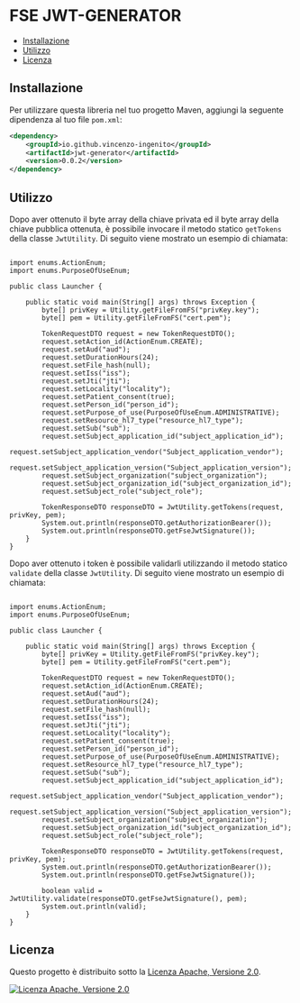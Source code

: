 # FSE JWT-GENERATOR

- [Installazione](#installazione)
- [Utilizzo](#utilizzo)
- [Licenza](#licenza)

## Installazione

Per utilizzare questa libreria nel tuo progetto Maven, aggiungi la seguente dipendenza al tuo file `pom.xml`:

```xml
<dependency>
    <groupId>io.github.vincenzo-ingenito</groupId>
    <artifactId>jwt-generator</artifactId>
    <version>0.0.2</version>
</dependency>
```

## Utilizzo
Dopo aver ottenuto il byte array della chiave privata ed il byte array della chiave pubblica ottenuta, è possibile invocare il metodo statico ```getTokens``` della classe ```JwtUtility```.
Di seguito viene mostrato un esempio di chiamata:

```

import enums.ActionEnum;
import enums.PurposeOfUseEnum;

public class Launcher {

	public static void main(String[] args) throws Exception {
		byte[] privKey = Utility.getFileFromFS("privKey.key");
		byte[] pem = Utility.getFileFromFS("cert.pem");
		
		TokenRequestDTO request = new TokenRequestDTO();
		request.setAction_id(ActionEnum.CREATE);
		request.setAud("aud");
		request.setDurationHours(24);
		request.setFile_hash(null);
		request.setIss("iss");
		request.setJti("jti");
		request.setLocality("locality");
		request.setPatient_consent(true);
		request.setPerson_id("person_id");
		request.setPurpose_of_use(PurposeOfUseEnum.ADMINISTRATIVE);
		request.setResource_hl7_type("resource_hl7_type");
		request.setSub("sub");
		request.setSubject_application_id("subject_application_id");
		request.setSubject_application_vendor("Subject_application_vendor");
		request.setSubject_application_version("Subject_application_version");
		request.setSubject_organization("subject_organization");
		request.setSubject_organization_id("subject_organization_id");
		request.setSubject_role("subject_role");
		
		TokenResponseDTO responseDTO = JwtUtility.getTokens(request, privKey, pem);
		System.out.println(responseDTO.getAuthorizationBearer());
		System.out.println(responseDTO.getFseJwtSignature());
	}
}
```

Dopo aver ottenuto i token è possibile validarli utilizzando il metodo statico ```validate``` della classe ```JwtUtility```.
Di seguito viene mostrato un esempio di chiamata:

```

import enums.ActionEnum;
import enums.PurposeOfUseEnum;

public class Launcher {

	public static void main(String[] args) throws Exception {
		byte[] privKey = Utility.getFileFromFS("privKey.key");
		byte[] pem = Utility.getFileFromFS("cert.pem");
		
		TokenRequestDTO request = new TokenRequestDTO();
		request.setAction_id(ActionEnum.CREATE);
		request.setAud("aud");
		request.setDurationHours(24);
		request.setFile_hash(null);
		request.setIss("iss");
		request.setJti("jti");
		request.setLocality("locality");
		request.setPatient_consent(true);
		request.setPerson_id("person_id");
		request.setPurpose_of_use(PurposeOfUseEnum.ADMINISTRATIVE);
		request.setResource_hl7_type("resource_hl7_type");
		request.setSub("sub");
		request.setSubject_application_id("subject_application_id");
		request.setSubject_application_vendor("Subject_application_vendor");
		request.setSubject_application_version("Subject_application_version");
		request.setSubject_organization("subject_organization");
		request.setSubject_organization_id("subject_organization_id");
		request.setSubject_role("subject_role");
		
		TokenResponseDTO responseDTO = JwtUtility.getTokens(request, privKey, pem);
		System.out.println(responseDTO.getAuthorizationBearer());
		System.out.println(responseDTO.getFseJwtSignature());

        boolean valid = JwtUtility.validate(responseDTO.getFseJwtSignature(), pem);
		System.out.println(valid);
	}
}
```
## Licenza

Questo progetto è distribuito sotto la [Licenza Apache, Versione 2.0](http://www.apache.org/licenses/LICENSE-2.0).

[![Licenza Apache, Versione 2.0](https://img.shields.io/badge/Licenza-Apache%202.0-blue.svg)](http://www.apache.org/licenses/LICENSE-2.0)
